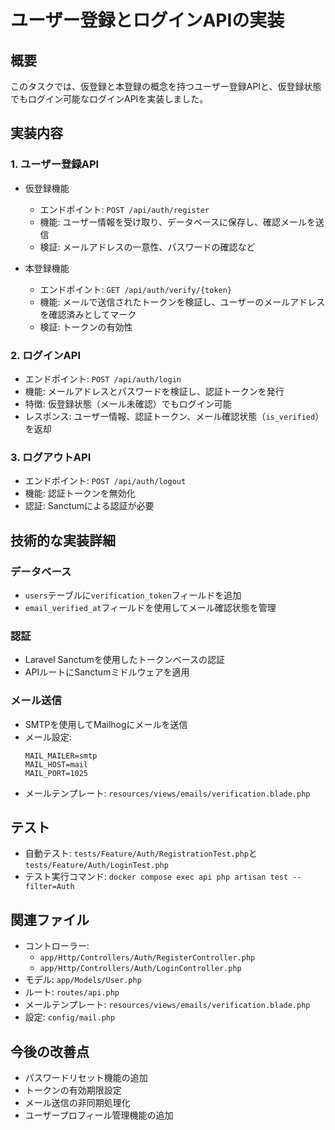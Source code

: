 # ユーザー登録とログインAPIの実装

## 概要
このタスクでは、仮登録と本登録の概念を持つユーザー登録APIと、仮登録状態でもログイン可能なログインAPIを実装しました。

## 実装内容

### 1. ユーザー登録API
- 仮登録機能
  - エンドポイント: `POST /api/auth/register`
  - 機能: ユーザー情報を受け取り、データベースに保存し、確認メールを送信
  - 検証: メールアドレスの一意性、パスワードの確認など

- 本登録機能
  - エンドポイント: `GET /api/auth/verify/{token}`
  - 機能: メールで送信されたトークンを検証し、ユーザーのメールアドレスを確認済みとしてマーク
  - 検証: トークンの有効性

### 2. ログインAPI
- エンドポイント: `POST /api/auth/login`
- 機能: メールアドレスとパスワードを検証し、認証トークンを発行
- 特徴: 仮登録状態（メール未確認）でもログイン可能
- レスポンス: ユーザー情報、認証トークン、メール確認状態（`is_verified`）を返却

### 3. ログアウトAPI
- エンドポイント: `POST /api/auth/logout`
- 機能: 認証トークンを無効化
- 認証: Sanctumによる認証が必要

## 技術的な実装詳細

### データベース
- `users`テーブルに`verification_token`フィールドを追加
- `email_verified_at`フィールドを使用してメール確認状態を管理

### 認証
- Laravel Sanctumを使用したトークンベースの認証
- APIルートにSanctumミドルウェアを適用

### メール送信
- SMTPを使用してMailhogにメールを送信
- メール設定:
  ```
  MAIL_MAILER=smtp
  MAIL_HOST=mail
  MAIL_PORT=1025
  ```
- メールテンプレート: `resources/views/emails/verification.blade.php`

## テスト
- 自動テスト: `tests/Feature/Auth/RegistrationTest.php`と`tests/Feature/Auth/LoginTest.php`
- テスト実行コマンド: `docker compose exec api php artisan test --filter=Auth`

## 関連ファイル
- コントローラー:
  - `app/Http/Controllers/Auth/RegisterController.php`
  - `app/Http/Controllers/Auth/LoginController.php`
- モデル: `app/Models/User.php`
- ルート: `routes/api.php`
- メールテンプレート: `resources/views/emails/verification.blade.php`
- 設定: `config/mail.php`

## 今後の改善点
- パスワードリセット機能の追加
- トークンの有効期限設定
- メール送信の非同期処理化
- ユーザープロフィール管理機能の追加
